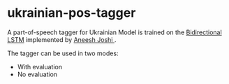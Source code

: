 # ukrainian-pos-tagger
A part-of-speech tagger for Ukrainian
Model is trained on the [Bidirectional LSTM](https://github.com/aneesh-joshi/LSTM_POS_Tagger) implemented by [Aneesh Joshi ](https://github.com/aneesh-joshi). 

The tagger can be used in two modes:
* With evaluation
* No evaluation
